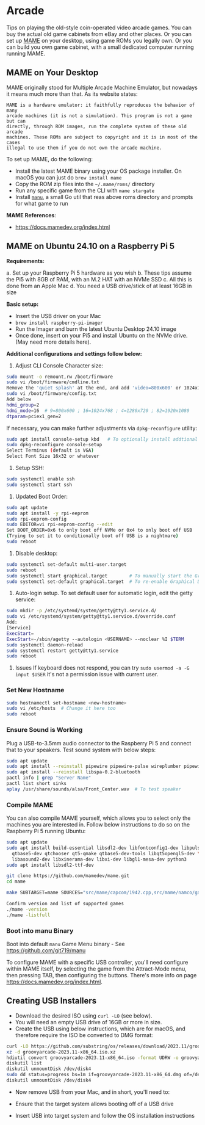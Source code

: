 # Arcade
Tips on playing the old-style coin-operated video arcade games. You can buy the actual old game cabinets from eBay and other places. Or you can set up [MAME](https://en.wikipedia.org/wiki/MAME) on your desktop, using game ROMs you legally own. Or you can build you own game cabinet, with a small dedicated computer running running MAME.

## MAME on Your Desktop
MAME originally stood for Multiple Arcade Machine Emulator, but nowadays it means much more than that. As its website states: 

    MAME is a hardware emulator: it faithfully reproduces the behavior of many
    arcade machines (it is not a simulation). This program is not a game but can
    directly, through ROM images, run the complete system of these old arcade
    machines. These ROMs are subject to copyright and it is in most of the cases
    illegal to use them if you do not own the arcade machine.

To set up MAME, do the following:
- Install the latest MAME binary using your OS package installer. On macOS you can just do `brew install mame`
- Copy the ROM zip files into the `~/.mame/roms/` directory
- Run any specific game from the CLI with `mame stargate`
- Install [`manu`](https://github.com/git719/manu), a small Go util that reas above roms directory and prompts for what game to run 

**MAME References**:
- <https://docs.mamedev.org/index.html>


## MAME on Ubuntu 24.10 on a Raspberry Pi 5 

**Requirements:** 

a. Set up your Raspberry Pi 5 hardware as you wish
b. These tips assume the Pi5 with 8GB of RAM, with an M.2 HAT with an NVMe SSD
c. All this is done from an Apple Mac
d. You need a USB drive/stick of at least 16GB in size

**Basic setup:** 
    
- Insert the USB driver on your Mac
- `brew install raspberry-pi-imager`
- Run the Imager and burn the latest Ubuntu Desktop 24.10 image
- Once done, insert on your Pi5 and install Ubuntu on the NVMe drive. (May need more details here).

**Additional configurations and settings follow below:** 

1. Adjust CLI Console Character size: 

```bash
sudo mount -o remount,rw /boot/firmware
sudo vi /boot/firmware/cmdline.txt
Remove the 'quiet splash' at the end, and add 'video=800x600' or 1024x768 ; 1280x720 ; 1920x1080
sudo vi /boot/firmware/config.txt
Add below
hdmi_group=2
hdmi_mode=16  # 9=800x600 ; 16=1024x768 ; 4=1280x720 ; 82=1920x1080
dtparam=pciex1_gen=2
```

If necessary, you can make further adjustments via `dpkg-reconfigure` utility: 

```bash
sudo apt install console-setup kbd   # To optionally install addtional Font Sizes
sudo dpkg-reconfigure console-setup
Select Terminus (default is VGA)
Select Font Size 16x32 or whatever
```

1. Setup SSH: 

```bash
sudo systemctl enable ssh
sudo systemctl start ssh
```

1. Updated Boot Order: 

```bash
sudo apt update
sudo apt install -y rpi-eeprom
sudo rpi-eeprom-config
sudo EDITOR=vi rpi-eeprom-config --edit
Set BOOT_ORDER=0x6 to only boot off NVMe or 0x4 to only boot off USB
(Trying to set it to conditionally boot off USB is a nightmare)
sudo reboot
```

1. Disable desktop: 

```bash
sudo systemctl set-default multi-user.target
sudo reboot
sudo systemctl start graphical.target        # To manually start the Graphical Desktop
sudo systemctl set-default graphical.target  # To re-enable Graphical Desktop
```

1. Auto-login setup. To set default user for automatic login, edit the getty service: 

```bash
sudo mkdir -p /etc/systemd/system/getty@tty1.service.d/
sudo vi /etc/systemd/system/getty@tty1.service.d/override.conf
Add:
[Service]
ExecStart=
ExecStart=-/sbin/agetty --autologin <USERNAME> --noclear %I $TERM
sudo systemctl daemon-reload
sudo systemctl restart getty@tty1.service
sudo reboot
```

1. Issues
If keyboard does not respond, you can try `sudo usermod -a -G input $USER` it's not a permission issue with current user.

### Set New Hostname

```bash
sudo hostnamectl set-hostname <new-hostname>
sudo vi /etc/hosts  # Change it here too
sudo reboot
```

### Ensure Sound is Working

Plug a USB-to-3.5mm audio connector to the Raspberry Pi 5 and connect that to your speakers. Test sound system with below steps: 

```bash
sudo apt update
sudo apt install --reinstall pipewire pipewire-pulse wireplumber pipewire-audio-client-libraries
sudo apt install --reinstall libspa-0.2-bluetooth
pactl info | grep "Server Name"
pactl list short sinks
aplay /usr/share/sounds/alsa/Front_Center.wav  # To test speaker
```

### Compile MAME

You can also compile MAME yourself, which allows you to select only the machines you are interested in. Follow below instructions to do so on the Raspberry Pi 5 running Ubuntu:  

```bash
sudo apt update
sudo apt install build-essential libsdl2-dev libfontconfig1-dev libpulse-dev \
  qtbase5-dev qtchooser qt5-qmake qtbase5-dev-tools libqt5opengl5-dev \
  libasound2-dev libxinerama-dev libxi-dev libgl1-mesa-dev python3
sudo apt install libsdl2-ttf-dev

git clone https://github.com/mamedev/mame.git
cd mame

make SUBTARGET=mame SOURCES="src/mame/capcom/1942.cpp,src/mame/namco/galaga.cpp,src/mame/pacman/pacman.cpp,src/mame/midway/williams.cpp" REGENIE=1 NOWERROR=1 OPTIMIZE=3 USE_QTDEBUG=1 -j$(nproc)

Confirm version and list of supported games
./mame -version
./mame -listfull
```

### Boot into manu Binary

Boot into default `manu` Game Menu binary - See <https://github.com/git719/manu>

To configure MAME with a specific USB controller, you'll need configure within MAME itself, by selecting the game from the Attract-Mode menu, then pressing TAB, then configuring the buttons. There's more info on page <https://docs.mamedev.org/index.html>.


## Creating USB Installers

* Download the desired ISO using `curl -LO` (see below).
* You will need an empty USB drive of 16GB or more in size.
* Create the USB using below instructions, which are for macOS, and therefore require the ISO be converted to DMG format: 

```bash
curl -LO https://github.com/substring/os/releases/download/2023.11/groovyarcade-2023.11-x86_64.iso.xz
xz -d groovyarcade-2023.11-x86_64.iso.xz
hdiutil convert groovyarcade-2023.11-x86_64.iso -format UDRW -o groovyarcade-2023.11-x86_64
diskutil list 
diskutil unmountDisk /dev/disk4
sudo dd status=progress bs=1m if=groovyarcade-2023.11-x86_64.dmg of=/dev/rdisk4
diskutil unmountDisk /dev/disk4
```

- Now remove USB from your Mac, and in short, you'll need to:

- Ensure that the target system allows booting off of a USB drive
- Insert USB into target system and follow the OS installation instructions

